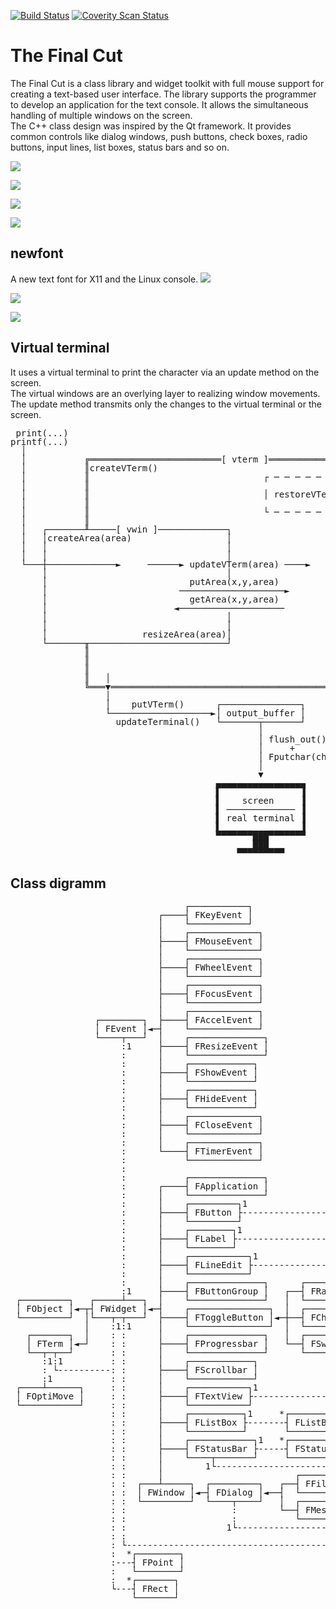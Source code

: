 [![Build Status](https://travis-ci.org/gansm/finalcut.svg?branch=master)](https://travis-ci.org/gansm/finalcut)
[![Coverity Scan Status](https://scan.coverity.com/projects/6508/badge.svg)](https://scan.coverity.com/projects/6508)

The Final Cut
=============
The Final Cut is a class library and widget toolkit with full mouse support for creating a text-based user interface. The library supports the programmer to develop an application for the text console. It allows the simultaneous handling of multiple windows on the screen.  
The C++ class design was inspired by the Qt framework. It provides common controls like dialog windows, push buttons, check boxes, radio buttons, input lines, list boxes, status bars and so on.

![](doc/fileopen-dialog.png)  

![](doc/progress-bar.png)  

![](doc/textview.png)  

![](doc/Mandelbrot.png)  


newfont
-------
A new text font for X11 and the Linux console.
![](doc/newfont1.png)  

![](doc/newfont2.png)

![](doc/calculator.png)


Virtual terminal
----------------
It uses a virtual terminal to print the character via an update method on the screen.  
The virtual windows are an overlying layer to realizing window movements.  
The update method transmits only the changes to the virtual terminal or the screen.

<pre style="line-height: 1 !important;">
 print(...)
printf(...)
  │
  │           ╔═════════════════════════[ vterm ]═════════════════════════╗
  │           ║createVTerm()                                              ║
  │           ║                                 ┌ ─ ─ ─ ─ ─ ─ ─ ─ ─ ─ ─ ┐ ║
  │           ║                                                           ║
  │           ║                                 │ restoreVTerm(x,y,w,h) │ ║
  │           ║                                                           ║
  │           ║                                 └ ─ ─ ─ ─ ─ ─ ─ ─ ─ ─ ─ ┘ ║
  │           ║                                                           ║
  │   ┌───────╨─────[ vwin ]─────────────┐                                ║
  │   │createArea(area)                  │                                ║
  │   │                                  │                                ║
  │   │                                  │                                ║
  └───┼─────────────►     ──────► updateVTerm(area) ────►                 ║
      │                                  │                                ║
      │                           putArea(x,y,area)                       ║
      │                         ────────────────────►                     ║
      │                           getArea(x,y,area)                       ║
      │                        ◄────────────────────                      ║
      │                                  │                                ║
      │                                  │                                ║
      │                  resizeArea(area)│                                ║
      └───────╥──────────────────────────┘                                ║
              ║                                                           ║
              ║                                                           ║
              ║                                                           ║
              ║   │                                          resizeVTerm()║
              ╚═══▼═══════════════════════════════════════════════════════╝
                  │
                  │    putVTerm()      ┌───────────────┐
                  └───────────────────►│ output_buffer │
                    updateTerminal()   └───────┬───────┘
                                               │
                                               │ flush_out() 
                                               │     +
                                               │ Fputchar(char)
                                               │
                                               ▼
                                       ▄▄▄▄▄▄▄▄▄▄▄▄▄▄▄▄▄
                                       ▌               ▐
                                       ▌    screen     ▐
                                       ▌ ───────────── ▐
                                       ▌ real terminal ▐
                                       ▌               ▐
                                       ▀▀▀▀▀▀▀███▀▀▀▀▀▀▀
                                              ███
                                           ▀▀▀▀▀▀▀▀▀
</pre>


Class digramm
-------------
<pre style="line-height: 1 !important;">
                                 ┌───────────┐
                            ┌────┤ FKeyEvent │
                            │    └───────────┘
                            │    ┌─────────────┐
                            ├────┤ FMouseEvent │
                            │    └─────────────┘
                            │    ┌─────────────┐
                            ├────┤ FWheelEvent │
                            │    └─────────────┘
                            │    ┌─────────────┐
                            ├────┤ FFocusEvent │
                            │    └─────────────┘
                            │    ┌─────────────┐
                ┌────────┐  ├────┤ FAccelEvent │
                │ FEvent │◄─┤    └─────────────┘
                └────┬───┘  │    ┌──────────────┐
                     :1     ├────┤ FResizeEvent │
                     :      │    └──────────────┘
                     :      │    ┌────────────┐
                     :      ├────┤ FShowEvent │
                     :      │    └────────────┘
                     :      │    ┌────────────┐
                     :      ├────┤ FHideEvent │
                     :      │    └────────────┘
                     :      │    ┌─────────────┐
                     :      ├────┤ FCloseEvent │
                     :      │    └─────────────┘
                     :      │    ┌─────────────┐
                     :      └────┤ FTimerEvent │
                     :           └─────────────┘
                     :
                     :           ┌──────────────┐
                     :      ┌────┤ FApplication │
                     :      │    └──────────────┘
                     :      │    ┌─────────┐1
                     :      ├────┤ FButton ├-----------------------------.
                     :      │    └─────────┘                             :
                     :      │    ┌────────┐1                             :
                     :      ├────┤ FLabel ├------------------------------:
                     :      │    └────────┘                              :
                     :      │    ┌───────────┐1                          :
                     :      ├────┤ FLineEdit ├---------------------------:
                     :      │    └───────────┘                           :
                     :      │    ┌──────────────┐      ┌──────────────┐1 :
                     :1     ├────┤ FButtonGroup │   ┌──┤ FRadioButton ├--:
 ┌─────────┐   ┌─────┴───┐  │    └──────────────┘   │  └──────────────┘  :
 │ FObject │◄─┬┤ FWidget │◄─┤    ┌───────────────┐  │  ┌───────────┐1    :
 └─────────┘  │└───┬─┬───┘  ├────┤ FToggleButton │◄─┼──┤ FCheckBox ├-----:
              │    :1:1     │    └───────────────┘  │  └───────────┘     :
   ┌───────┐  │    : :      │    ┌──────────────┐   │  ┌─────────┐1      :
   │ FTerm │◄─┘    : :      ├────┤ FProgressbar │   └──┤ FSwitch ├-------:  *┌─────────┐
   └──┬─┬──┘       : :      │    └──────────────┘      └─────────┘       :---┤ FString │
      :1:1         : :      │    ┌────────────┐                          :   └─────────┘
      : └----------: :      ├────┤ FScrollbar │                          :
      :1           : :      │    └────────────┘                          :
 ┌────┴──────┐     : :      │    ┌───────────┐1                          :
 │ FOptiMove │     : :      ├────┤ FTextView ├---------------------------:
 └───────────┘     : :      │    └───────────┘                           :
                   : :      │    ┌──────────┐1     *┌──────────────┐1    :
                   : :      ├────┤ FListBox ├-------┤ FListBoxItem ├-----:
                   : :      │    └──────────┘       └──────────────┘     :
                   : :      │    ┌────────────┐1   *┌────────────┐1      :
                   : :      ├────┤ FStatusBar ├-----┤ FStatusKey ├-------:
                   : :      │    └────┬───────┘     └────────────┘       :
                   : :      │        1└----------------------------------:
                   : :      │                         ┌─────────────┐1   :
                   : :  ┌───┴─────┐  ┌─────────┐   ┌──┤ FFileDialog ├----:
                   : :  │ FWindow │◄─┤ FDialog │◄──┤  └─────────────┘    :
                   : :  └─────────┘  └────┬────┘   │  ┌─────────────┐1   :
                   : :                    :        └──┤ FMessageBox ├----:
                   : :                    :           └─────────────┘    :
                   : :                   1└------------------------------:
                   : :                                                   :
                   : └---------------------------------------------------'
                   :  *┌────────┐
                   :---┤ FPoint │
                   :   └────────┘
                   :  *┌───────┐
                   └---┤ FRect │
                       └───────┘
</pre>
